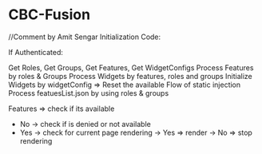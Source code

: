 # CBC-Fusion

//Comment by Amit Sengar
Initialization Code:

If Authenticated:

Get Roles, Get Groups, Get Features, Get WidgetConfigs
Process Features by roles & Groups
Process Widgets by features, roles and groups
Initialize Widgets by widgetConfig => Reset the available Flow of static injection
Process featuesList.json by using roles & groups

Features =>
check if its available

- No -> check if is denied or not available
- Yes -> check for current page rendering
  -> Yes => render
  -> No => stop rendering
